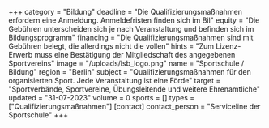 +++
category = "Bildung"
deadline = "Die Qualifizierungsmaßnahmen erfordern eine Anmeldung. Anmeldefristen finden sich im Bil"
equity = "Die Gebühren unterscheiden sich je nach Veranstaltung und befinden sich im Bildungsprogramm"
financing = "Die Qualifizierungsmaßnahmen sind mit Gebühren belegt, die allerdings nicht die vollen"
hints = "Zum Lizenz-Erwerb muss eine Bestätigung der Mitgliedschaft des angegebenen Sportvereins"
image = "/uploads/lsb_logo.png"
name = "Sportschule / Bildung"
region = "Berlin"
subject = "Qualifizierungsmaßnahmen für den organisierten Sport. Jede Veranstaltung ist eine Förde"
target = "Sportverbände, Sportvereine, Übungsleitende und weitere Ehrenamtliche"
updated = "31-07-2023"
volume = 0
sports = []
types = ["Qualifizierungsmaßnahmen"]
[contact]
contact_person = "Serviceline der Sportschule"
+++
